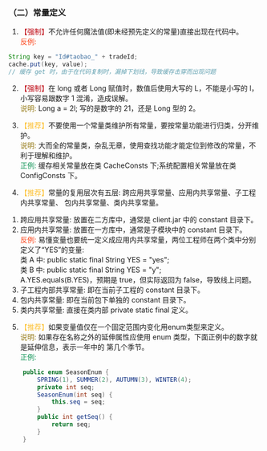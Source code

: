### （二）常量定义
1. <font color="#BE0712">【强制】</font>不允许任何魔法值(即未经预先定义的常量)直接出现在代码中。   
<font color="#fc471e">反例:</font>
``` java
String key = "Id#taobao_" + tradeId;
cache.put(key, value);
// 缓存 get 时，由于在代码复制时，漏掉下划线，导致缓存击穿而出现问题
```

2. <font color="#BE0712">【强制】</font>在 long 或者 Long 赋值时，数值后使用大写的 L，不能是小写的 l，小写容易跟数字 1 混淆，造成误解。  
<font color="#967b18">说明:</font> Long a = 2l; 写的是数字的 21，还是 Long 型的 2。

3. <font color="#fdbf2d">【推荐】</font>不要使用一个常量类维护所有常量，要按常量功能进行归类，分开维护。   
<font color="#967b18">说明:</font> 大而全的常量类，杂乱无章，使用查找功能才能定位到修改的常量，不利于理解和维护。   
<font color="#15975A">正例:</font> 缓存相关常量放在类 CacheConsts 下;系统配置相关常量放在类 ConfigConsts 下。

4. <font color="#fdbf2d">【推荐】</font>常量的复用层次有五层: 跨应用共享常量、应用内共享常量、子工程内共享常量、 包内共享常量、类内共享常量。  
1) 跨应用共享常量: 放置在二方库中，通常是 client.jar 中的 constant 目录下。  
2) 应用内共享常量: 放置在一方库中，通常是子模块中的 constant 目录下。   
<font color="#fc471e">反例:</font> 易懂变量也要统一定义成应用内共享常量，两位工程师在两个类中分别定义了“YES”的变量:  
类 A 中: public static final String YES = "yes";  
类 B 中: public static final String YES = "y";   
A.YES.equals(B.YES)，预期是 true，但实际返回为 false，导致线上问题。  
3) 子工程内部共享常量: 即在当前子工程的 constant 目录下。   
4) 包内共享常量: 即在当前包下单独的 constant 目录下。  
5) 类内共享常量: 直接在类内部 private static final 定义。

5. <font color="#fdbf2d">【推荐】</font>如果变量值仅在一个固定范围内变化用enum类型来定义。  
<font color="#967b18">说明:</font> 如果存在名称之外的延伸属性应使用 enum 类型，下面正例中的数字就是延伸信息，表示一年中的
第几个季节。   
<font color="#15975A">正例:</font>
``` java
    public enum SeasonEnum {
        SPRING(1), SUMMER(2), AUTUMN(3), WINTER(4);
        private int seq; 
        SeasonEnum(int seq) {
            this.seq = seq; 
        }
        public int getSeq() { 
            return seq;
        } 
    }
```